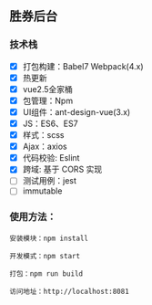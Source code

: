 ## 胜券后台

### 技术栈
- [x] 打包构建：Babel7 Webpack(4.x)
- [x] 热更新
- [x] vue2.5全家桶
- [x] 包管理：Npm
- [x] UI组件：ant-design-vue(3.x)
- [x] JS：ES6、ES7
- [x] 样式：scss
- [x] Ajax：axios
- [x] 代码校验: Eslint
- [x] 跨域: 基于 CORS 实现
- [ ] 测试用例：jest
- [ ] immutable

### 使用方法：
    安装模块：npm install  
    
    开发模式：npm start  

    打包：npm run build
    
    访问地址：http://localhost:8081



